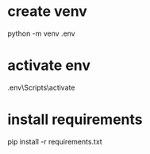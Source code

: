 # create venv

python -m venv .env

# activate env

.env\Scripts\activate

# install requirements

pip install -r requirements.txt
